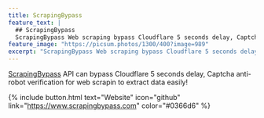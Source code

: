 ```yaml
---
title: ScrapingBypass
feature_text: |
  ## ScrapingBypass
  ScrapingBypass Web scraping bypass Cloudflare 5 seconds delay, Captcha anti-robot verification!
feature_image: "https://picsum.photos/1300/400?image=989"
excerpt: "ScrapingBypass Web scraping bypass Cloudflare 5 seconds delay, Captcha anti-robot verification!"
---
```


[ScrapingBypass](https://www.scrapingbypass.com) API can bypass Cloudflare 5 seconds delay, Captcha anti-robot verification for web scrapin to extract data easily!

{% include button.html text="Website" icon="github" link="https://www.scrapingbypass.com" color="#0366d6" %}
